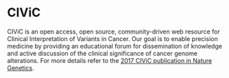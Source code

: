 # CIViC

CIViC is an open access, open source, community-driven web resource for Clinical Interpretation of Variants in Cancer. Our goal is to enable precision medicine by providing an educational forum for dissemination of knowledge and active discussion of the clinical significance of cancer genome alterations. For more details refer to the [2017 CIViC publication in Nature Genetics](https://www.nature.com/articles/ng.3774).